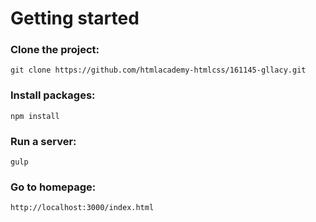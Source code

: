 # Getting started

### Clone the project:

    git clone https://github.com/htmlacademy-htmlcss/161145-gllacy.git

### Install packages:

    npm install

### Run a server:

    gulp

### Go to homepage:

    http://localhost:3000/index.html
